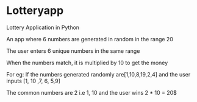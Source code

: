 # Lotteryapp
Lottery Application in Python

An app where 6 numbers are generated in random in the range 20

The user enters 6 unique numbers in the same range

When the numbers match, it is multiplied by 10 to get the money

For eg: If the numbers generated randomly are[1,10,8,19,2,4] and the user inputs [1, 10 ,7, 6, 5,9]

The common numbers are 2 i.e 1, 10 and the user wins 2 * 10 = 20$

